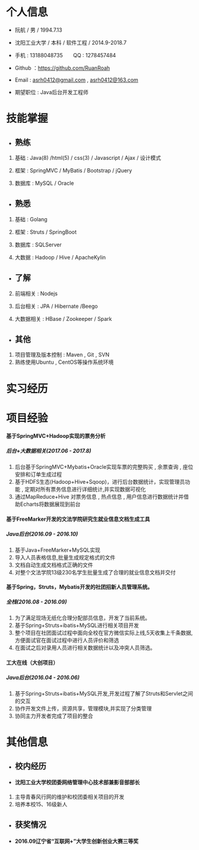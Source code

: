 # 个人信息
- 阮航 / 男 / 1994.7.13

- 沈阳工业大学 / 本科 / 软件工程 / 2014.9-2018.7

- 手机 : 13188048735　　QQ : 1278457484

- Github ：https://github.com/RuanRoah

- Email : asrh0412@gmail.com , asrh0412@163.com

- 期望职位 : Java后台开发工程师 

# 技能掌握
- ## 熟练
1. 基础 : Java(8) /html(5) / css(3) / Javascript / Ajax / 设计模式

2. 框架 : SpringMVC /  MyBatis / Bootstrap / jQuery

3. 数据库 : MySQL / Oracle
- ## 熟悉
1. 基础 : Golang 

2. 框架 : Struts / SpringBoot 

3. 数据库 : SQLServer

4. 大数据 : Hadoop / Hive / ApacheKylin 
- ## 了解

2. 前端相关 : Nodejs

3. 后台相关 : JPA / Hibernate /Beego

3. 大数据相关 : HBase / Zookeeper / Spark


- ## 其他
1. 项目管理及版本控制 : Maven , Git , SVN
2. 熟练使用Ubuntu , CentOS等操作系统环境

# 实习经历


# 项目经验

#### 基于SpringMVC+Hadoop实现的票务分析
##### 后台+大数据相关(2017.06 - 2017.8)
1. 后台基于SpringMVC+Mybatis+Oracle实现车票的完整购买 , 余票查询 , 座位安排和订单生成过程
2. 基于HDFS生态(Hadoop+Hive+Sqoop)，进行后台数据统计，实现管理员功能 , 定期对所有票务信息进行详细统计,并实现数据可视化
3. 通过MapReduce+Hive 对票务信息 , 热点信息 , 用户信息进行数据统计并借助Echarts将数据展现到前台


#### 基于FreeMarker开发的文法学院研究生就业信息文档生成工具
##### Java后台(2016.09 - 2016.10)
1. 基于Java+FreeMarker+MySQL实现
2. 导入人员表格信息,批量生成规定格式的文件
3. 文档自动生成文档格式正确的文件
4. 对整个文法学院13级230名学生批量生成了合理的就业信息文档并交付

#### 基于Spring，Struts，Mybatis开发的社团招新人员管理系统。
##### 全栈(2016.08 - 2016.09)
1. 为了满足现场无纸化合理分配部员信息，开发了当前系统。
2. 基于Spring+Struts+ibatis+MySQL进行相关项目开发
3. 整个项目在社团面试过程中面向全校在官方微信实际上线,5天收集上千条数据,方便面试官在面试过程中进行人员评价和筛选
4. 在面试之后对录用人员进行相关数据统计以及冲突人员筛选。

####  工大在线（大创项目）
##### Java后台(2016.04 - 2016.06)
1. 基于Spring+Struts+ibatis+MySQL开发,开发过程了解了Struts和Servlet之间的交互
2. 协作开发文件上传，资源共享，管理模块,并实现了分类管理
3. 协同主力开发者完成了项目的整合

# 其他信息
- ## 校内经历
- #### 沈阳工业大学校团委网络管理中心技术部兼影音部部长
1. 主导青春风行网的维护和校团委相关项目的开发
2. 培养本校15、16级新人

- ## 获奖情况
- #### 2016.09辽宁省“互联网+”大学生创新创业大赛三等奖
